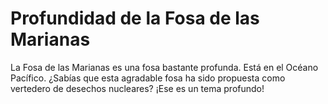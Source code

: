 # Profundidad de la Fosa de las Marianas

La Fosa de las Marianas es una fosa bastante profunda. Está en el Océano
Pacífico. ¿Sabías que esta agradable fosa ha sido propuesta como vertedero de
desechos nucleares? ¡Ese es un tema profundo!
